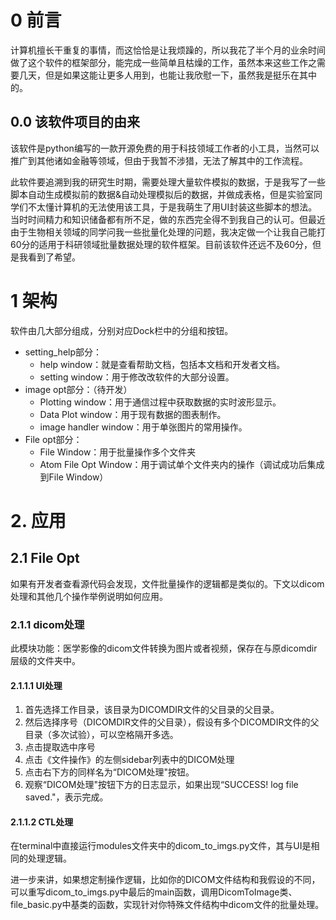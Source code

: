 # 0 前言

计算机擅长干重复的事情，而这恰恰是让我烦躁的，所以我花了半个月的业余时间做了这个软件的框架部分，能完成一些简单且枯燥的工作，虽然本来这些工作之需要几天，但是如果这能让更多人用到，也能让我欣慰一下，虽然我是挺乐在其中的。

## 0.0 该软件项目的由来

该软件是python编写的一款开源免费的用于科技领域工作者的小工具，当然可以推广到其他诸如金融等领域，但由于我暂不涉猎，无法了解其中的工作流程。

此软件要追溯到我的研究生时期，需要处理大量软件模拟的数据，于是我写了一些脚本自动生成模拟前的数据&自动处理模拟后的数据，并做成表格，但是实验室同学们不太懂计算机的无法使用该工具，于是我萌生了用UI封装这些脚本的想法。当时时间精力和知识储备都有所不足，做的东西完全得不到我自己的认可。但最近由于生物相关领域的同学问我一些批量化处理的问题，我决定做一个让我自己能打60分的适用于科研领域批量数据处理的软件框架。目前该软件还远不及60分，但是我看到了希望。

# 1 架构

软件由几大部分组成，分别对应Dock栏中的分组和按钮。

- setting_help部分：
  - help window：就是查看帮助文档，包括本文档和开发者文档。
  - setting window：用于修改改软件的大部分设置。
- image opt部分：（待开发）
  - Plotting window：用于通信过程中获取数据的实时波形显示。
  - Data Plot window：用于现有数据的图表制作。
  - image handler window：用于单张图片的常用操作。
- File opt部分：
  - File Window：用于批量操作多个文件夹
  - Atom File Opt Window：用于调试单个文件夹内的操作（调试成功后集成到File Window）

# 2. 应用

## 2.1 File Opt

如果有开发者查看源代码会发现，文件批量操作的逻辑都是类似的。下文以dicom处理和其他几个操作举例说明如何应用。

### 2.1.1 dicom处理

此模块功能：医学影像的dicom文件转换为图片或者视频，保存在与原dicomdir层级的文件夹中。

#### 2.1.1.1 UI处理

1. 首先选择工作目录，该目录为DICOMDIR文件的父目录的父目录。
2. 然后选择序号（DICOMDIR文件的父目录），假设有多个DICOMDIR文件的父目录（多次试验），可以空格隔开多选。
3. 点击提取选中序号
4. 点击《文件操作》的左侧sidebar列表中的DICOM处理
5. 点击右下方的同样名为“DICOM处理"按钮。
6. 观察“DICOM处理"按钮下方的日志显示，如果出现“SUCCESS! log file saved."，表示完成。

#### 2.1.1.2 CTL处理

在terminal中直接运行modules文件夹中的dicom_to_imgs.py文件，其与UI是相同的处理逻辑。

进一步来讲，如果想定制操作逻辑，比如你的DICOM文件结构和我假设的不同，可以重写dicom_to_imgs.py中最后的main函数，调用DicomToImage类、file_basic.py中基类的函数，实现针对你特殊文件结构中dicom文件的批量处理。

